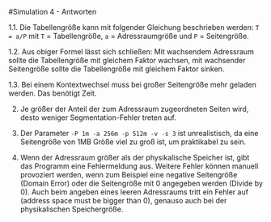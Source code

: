 #Simulation 4 - Antworten

1.1. Die Tabellengröße kann mit folgender Gleichung beschrieben werden: `T = a/P` mit `T` = Tabellengröße, `a` = Adressraumgröße und `P` = Seitengröße.

1.2. Aus obiger Formel lässt sich schließen: Mit wachsendem Adressraum sollte die Tabellengröße mit gleichem Faktor wachsen, mit wachsender Seitengröße sollte die Tabellengröße mit gleichem Faktor sinken.

1.3. Bei einem Kontextwechsel muss bei großer Seitengröße mehr geladen werden. Das benötigt Zeit.

2. Je größer der Anteil der zum Adressraum zugeordneten Seiten wird, desto weniger Segmentation-Fehler treten auf.

3. Der Parameter `-P 1m -a 256m -p 512m -v -s 3` ist unrealistisch, da eine Seitengröße von 1MB Größe viel zu groß ist, um praktikabel zu sein.

4. Wenn der Adressraum größer als der physikalische Speicher ist, gibt das Programm eine Fehlermeldung aus.
Weitere Fehler können manuell provoziert werden, wenn zum Beispiel eine negative Seitengröße (Domain Error) oder die Seitengröße mit 0 angegeben werden (Divide by 0). Auch beim angeben eines leeren Adressraums tritt ein Fehler auf (address space must be bigger than 0), genauso auch bei der physikalischen Speichergröße.
